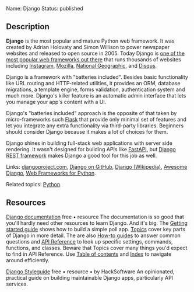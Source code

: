Name: Django
Status: published

## Description

**Django** is the most popular and mature Python web framework. It was created by Adrian Holovaty and Simon Willison to power newspaper websites and released to open source in 2005. Today Django is [one of the most popular web frameworks out there](https://survey.stackoverflow.co/2022/#section-most-popular-technologies-web-frameworks-and-technologies) that runs thousands of websites including [Instagram](https://www.instagram.com/), [Mozilla](https://www.mozilla.org/en-US/), [National Geographic](https://www.nationalgeographic.com/), and [Disqus](https://disqus.com/).

Django is a framework with "batteries included". Besides basic functionality like URL routing and HTTP-related utilities, it provides an ORM, database migrations, a template engine, forms validation, authentication system and much more. Django's killer feature is an automatic admin interface that lets you manage your app's content with a UI.

Django's "batteries included" approach is the opposite of that taken by micro-frameworks such [Flask](https://flask.palletsprojects.com/en/2.2.x/) that provide only minimal set of features and let you integrate any extra functionality via third-party libraries. Beginners should consider Django because it makes a lot of choices for them.

Django shines in building full-stack web applications with server side rendering. It wasn't designed for building APIs like [FastAPI](https://fastapi.tiangolo.com/), but [Django REST framework](https://www.django-rest-framework.org/) makes Django a good tool for this job as well.

Links: [djangoproject.com](https://www.djangoproject.com/), [Django on GitHub](https://github.com/django/django/),  [Django (Wikipedia)](https://en.wikipedia.org/wiki/Django_(web_framework)), [Awesome Django](https://github.com/wsvincent/awesome-django), [Web Frameworks for Python](https://wiki.python.org/moin/WebFrameworks).

Related topics: [Python](/topics/languages/python.md).

## Resources

[Django documentation](https://docs.djangoproject.com/)
free • resource
The documentation is so good that you'll hardly need other resources to learn Django. And it's big. The [Getting started guide](https://docs.djangoproject.com/en/4.1/intro/) shows how to build a simple poll app. [Topics](https://docs.djangoproject.com/en/4.1/topics/) cover key parts of Django in more detail. The are also [How-to guides](https://docs.djangoproject.com/en/4.1/howto/) to answer common questions and [API Reference](https://docs.djangoproject.com/en/4.1/ref/) to look up specific settings, commands, functions, and classes. Beware that Topics cover many things you'd expect to find in API Reference. Use [Table of contents](https://docs.djangoproject.com/en/4.1/contents/) and [Index](https://docs.djangoproject.com/en/4.1/genindex/) to navigate around efficiently.

[Django Styleguide](https://github.com/HackSoftware/Django-Styleguide)
free • resource • by HackSoftware
An opinionated, practical guide on building maintainable Django apps, particularly API services.
